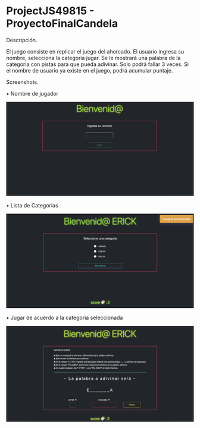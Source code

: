# ProjectJS49815 - ProyectoFinalCandela

Descripción.

El juego consiste en replicar el juego del ahorcado. El usuario ingresa su nombre, selecciona la categoria jugar. Se le mostrará una palabra de la categoria con pistas para que pueda adivinar. Solo podrá fallar 3 veces. Si el nombre de usuario ya existe en el juego, podrá acumular puntaje.

Screenshots.

• Nombre de jugador

![1. Ingreso de nombre de usuario](https://raw.githubusercontent.com/3r1ck404/ProjectJS49815/master/assets/Imagen01.png)

• Lista de Categorias

![2. Selección de la categoria](https://raw.githubusercontent.com/3r1ck404/ProjectJS49815/master/assets/Imagen02.png)

• Jugar de acuerdo a la categoria seleccionada

![3. Jugar](https://raw.githubusercontent.com/3r1ck404/ProjectJS49815/master/assets/Imagen03.png)
